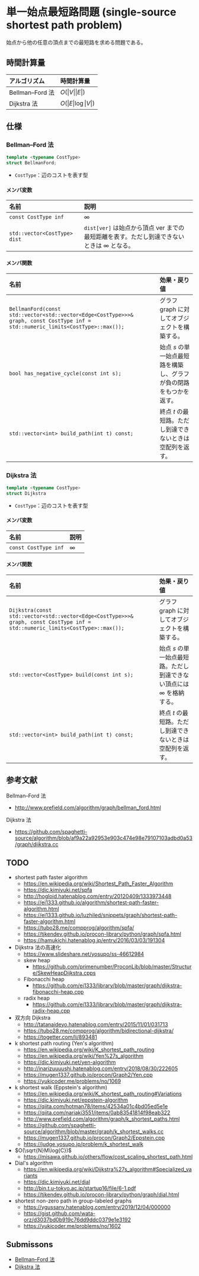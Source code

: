 # 単一始点最短路問題 (single-source shortest path problem)

始点から他の任意の頂点までの最短路を求める問題である。


## 時間計算量

|アルゴリズム|時間計算量|
|:--|:--|
|Bellman–Ford 法|$O(\lvert V \rvert \lvert E \rvert)$|
|Dijkstra 法|$O(\lvert E \rvert \log{\lvert V \rvert})$|


## 仕様

### Bellman–Ford 法

```cpp
template <typename CostType>
struct BellmanFord;
```

- `CostType`：辺のコストを表す型

#### メンバ変数

|名前|説明|
|:--|:--|
|`const CostType inf`|$\infty$|
|`std::vector<CostType> dist`|`dist[ver]` は始点から頂点 $\mathrm{ver}$ までの最短距離を表す。ただし到達できないときは $\infty$ となる。|

#### メンバ関数

|名前|効果・戻り値|
|:--|:--|
|`BellmanFord(const std::vector<std::vector<Edge<CostType>>>& graph, const CostType inf = std::numeric_limits<CostType>::max());`|グラフ $\mathrm{graph}$ に対してオブジェクトを構築する。|
|`bool has_negative_cycle(const int s);`|始点 $s$ の単一始点最短路を構築し、グラフが負の閉路をもつかを返す。|
|`std::vector<int> build_path(int t) const;`|終点 $t$ の最短路。ただし到達できないときは空配列を返す。|


### Dijkstra 法

```cpp
template <typename CostType>
struct Dijkstra
```

- `CostType`：辺のコストを表す型

#### メンバ変数

|名前|説明|
|:--|:--|
|`const CostType inf`|$\infty$|

#### メンバ関数

|名前|効果・戻り値|
|:--|:--|
|`Dijkstra(const std::vector<std::vector<Edge<CostType>>>& graph, const CostType inf = std::numeric_limits<CostType>::max());`|グラフ $\mathrm{graph}$ に対してオブジェクトを構築する。|
|`std::vector<CostType> build(const int s);`|始点 $s$ の単一始点最短路。ただし到達できない頂点には $\infty$ を格納する。|
|`std::vector<int> build_path(int t) const;`|終点 $t$ の最短路。ただし到達できないときは空配列を返す。|


## 参考文献

Bellman–Ford 法
- http://www.prefield.com/algorithm/graph/bellman_ford.html

Dijkstra 法
- https://github.com/spaghetti-source/algorithm/blob/af9a22a92953e903c474e98e79107103adbd0a53/graph/dijkstra.cc


## TODO

- shortest path faster algorithm
  - https://en.wikipedia.org/wiki/Shortest_Path_Faster_Algorithm
  - https://dic.kimiyuki.net/spfa
  - http://hogloid.hatenablog.com/entry/20120409/1333973448
  - https://ei1333.github.io/algorithm/shortest-path-faster-algorithm.html
  - https://ei1333.github.io/luzhiled/snippets/graph/shortest-path-faster-algorithm.html
  - https://tubo28.me/compprog/algorithm/spfa/
  - https://tjkendev.github.io/procon-library/python/graph/spfa.html
  - https://hamukichi.hatenablog.jp/entry/2016/03/03/191304
- Dijkstra 法の高速化
  - https://www.slideshare.net/yosupo/ss-46612984
  - skew heap
    - https://github.com/primenumber/ProconLib/blob/master/Structure/SkewHeapDijkstra.cpps
  - Fibonacchi heap
    - https://github.com/ei1333/library/blob/master/graph/dijkstra-fibonacchi-heap.cpp
  - radix heap
    - https://github.com/ei1333/library/blob/master/graph/dijkstra-radix-heap.cpp
- 双方向 Dijkstra
  - http://tatanaideyo.hatenablog.com/entry/2015/11/01/031713
  - https://tubo28.me/compprog/algorithm/bidirectional-dijkstra/
  - https://togetter.com/li/893481
- k shortest path routing (Yen's algorithm)
  - https://en.wikipedia.org/wiki/K_shortest_path_routing
  - https://en.wikipedia.org/wiki/Yen%27s_algorithm
  - https://dic.kimiyuki.net/yen-algorithm
  - http://inarizuuuushi.hatenablog.com/entry/2018/08/30/222605
  - https://mugen1337.github.io/procon/Graph2/Yen.cpp
  - https://yukicoder.me/problems/no/1069
- k shortest walk (Eppstein's algorithm)
  - https://en.wikipedia.org/wiki/K_shortest_path_routing#Variations
  - https://dic.kimiyuki.net/eppstein-algorithm
  - https://qiita.com/hotman78/items/42534a01c4bd05ed5e1e
  - https://qiita.com/nariaki3551/items/0ab83541814f98eab322
  - http://www.prefield.com/algorithm/graph/k_shortest_paths.html
  - https://github.com/spaghetti-source/algorithm/blob/master/graph/k_shortest_walks.cc
  - https://mugen1337.github.io/procon/Graph2/Eppstein.cpp
  - https://judge.yosupo.jp/problem/k_shortest_walk
- $O(\sqrt{N}M\log{C})$
  - https://misawa.github.io/others/flow/cost_scaling_shortest_path.html
- Dial's algorithm
  - https://en.wikipedia.org/wiki/Dijkstra%27s_algorithm#Specialized_variants
  - https://dic.kimiyuki.net/dial
  - http://bin.t.u-tokyo.ac.jp/startup16/file/6-1.pdf
  - https://tjkendev.github.io/procon-library/python/graph/dial.html
- shortest non-zero path in group-labeled graphs
  - https://ygussany.hatenablog.com/entry/2019/12/04/000000
  - https://gist.github.com/wata-orz/d3037bd0b919c76dd9ddc0379e1e3192
  - https://yukicoder.me/problems/no/1602


## Submissons

- [Bellman–Ford 法](https://onlinejudge.u-aizu.ac.jp/solutions/problem/GRL_1_B/review/4082583/emthrm/C++14)
- [Dijkstra 法](https://judge.yosupo.jp/submission/8211)
